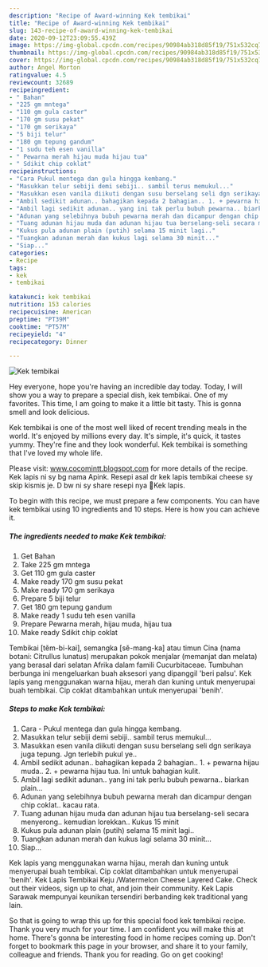 ```yaml
---
description: "Recipe of Award-winning Kek tembikai"
title: "Recipe of Award-winning Kek tembikai"
slug: 143-recipe-of-award-winning-kek-tembikai
date: 2020-09-12T23:09:55.439Z
image: https://img-global.cpcdn.com/recipes/90984ab318d85f19/751x532cq70/kek-tembikai-resipi-foto-utama.jpg
thumbnail: https://img-global.cpcdn.com/recipes/90984ab318d85f19/751x532cq70/kek-tembikai-resipi-foto-utama.jpg
cover: https://img-global.cpcdn.com/recipes/90984ab318d85f19/751x532cq70/kek-tembikai-resipi-foto-utama.jpg
author: Angel Morton
ratingvalue: 4.5
reviewcount: 32689
recipeingredient:
- " Bahan"
- "225 gm mntega"
- "110 gm gula caster"
- "170 gm susu pekat"
- "170 gm serikaya"
- "5 biji telur"
- "180 gm tepung gandum"
- "1 sudu teh esen vanilla"
- " Pewarna merah hijau muda hijau tua"
- " Sdikit chip coklat"
recipeinstructions:
- "Cara Pukul mentega dan gula hingga kembang."
- "Masukkan telur sebiji demi sebiji.. sambil terus memukul..."
- "Masukkan esen vanila diikuti dengan susu berselang seli dgn serikaya juga tepung. Jgn terlebih pukul ye.."
- "Ambil sedikit adunan.. bahagikan kepada 2 bahagian.. 1. + pewarna hijau muda.. 2. + pewarna hijau tua. Ini untuk bahagian kulit."
- "Ambil lagi sedikit adunan.. yang ini tak perlu bubuh pewarna.. biarkan plain..."
- "Adunan yang selebihnya bubuh pewarna merah dan dicampur dengan chip coklat.. kacau rata."
- "Tuang adunan hijau muda dan adunan hijau tua berselang-seli secara menyerong.. kemudian lorekkan.. Kukus 15 minit"
- "Kukus pula adunan plain (putih) selama 15 minit lagi.."
- "Tuangkan adunan merah dan kukus lagi selama 30 minit..."
- "Siap..."
categories:
- Recipe
tags:
- kek
- tembikai

katakunci: kek tembikai 
nutrition: 153 calories
recipecuisine: American
preptime: "PT39M"
cooktime: "PT57M"
recipeyield: "4"
recipecategory: Dinner

---
```



![Kek tembikai](https://img-global.cpcdn.com/recipes/90984ab318d85f19/751x532cq70/kek-tembikai-resipi-foto-utama.jpg)

Hey everyone, hope you're having an incredible day today. Today, I will show you a way to prepare a special dish, kek tembikai. One of my favorites. This time, I am going to make it a little bit tasty. This is gonna smell and look delicious.

Kek tembikai is one of the most well liked of recent trending meals in the world. It's enjoyed by millions every day. It's simple, it's quick, it tastes yummy. They're fine and they look wonderful. Kek tembikai is something that I've loved my whole life.

Please visit: www.cocomintt.blogspot.com for more details of the recipe. Kek lapis ni sy bg nama Apink. Resepi asal dr kek lapis tembikai cheese sy skip kismis je. D bw ni sy share resepi nya 💋Kek lapis.


To begin with this recipe, we must prepare a few components. You can have kek tembikai using 10 ingredients and 10 steps. Here is how you can achieve it.

<!--inarticleads1-->

##### The ingredients needed to make Kek tembikai:

1. Get  Bahan
1. Take 225 gm mntega
1. Get 110 gm gula caster
1. Make ready 170 gm susu pekat
1. Make ready 170 gm serikaya
1. Prepare 5 biji telur
1. Get 180 gm tepung gandum
1. Make ready 1 sudu teh esen vanilla
1. Prepare  Pewarna merah, hijau muda, hijau tua
1. Make ready  Sdikit chip coklat


Tembikai [tĕm-bi-kai], semangka [sĕ-mang-ka] atau timun Cina (nama botani: Citrullus lunatus) merupakan pokok menjalar (memanjat dan melata) yang berasal dari selatan Afrika dalam famili Cucurbitaceae. Tumbuhan berbunga ini mengeluarkan buah aksesori yang dipanggil &#39;beri palsu&#39;. Kek lapis yang menggunakan warna hijau, merah dan kuning untuk menyerupai buah tembikai. Cip coklat ditambahkan untuk menyerupai &#39;benih&#39;. 

<!--inarticleads2-->

##### Steps to make Kek tembikai:

1. Cara - Pukul mentega dan gula hingga kembang.
1. Masukkan telur sebiji demi sebiji.. sambil terus memukul...
1. Masukkan esen vanila diikuti dengan susu berselang seli dgn serikaya juga tepung. Jgn terlebih pukul ye..
1. Ambil sedikit adunan.. bahagikan kepada 2 bahagian.. 1. + pewarna hijau muda.. 2. + pewarna hijau tua. Ini untuk bahagian kulit.
1. Ambil lagi sedikit adunan.. yang ini tak perlu bubuh pewarna.. biarkan plain...
1. Adunan yang selebihnya bubuh pewarna merah dan dicampur dengan chip coklat.. kacau rata.
1. Tuang adunan hijau muda dan adunan hijau tua berselang-seli secara menyerong.. kemudian lorekkan.. Kukus 15 minit
1. Kukus pula adunan plain (putih) selama 15 minit lagi..
1. Tuangkan adunan merah dan kukus lagi selama 30 minit...
1. Siap...


Kek lapis yang menggunakan warna hijau, merah dan kuning untuk menyerupai buah tembikai. Cip coklat ditambahkan untuk menyerupai &#39;benih&#39;. Kek Lapis Tembikai Keju /Watermelon Cheese Layered Cake. Check out their videos, sign up to chat, and join their community. Kek Lapis Sarawak mempunyai keunikan tersendiri berbanding kek traditional yang lain. 

So that is going to wrap this up for this special food kek tembikai recipe. Thank you very much for your time. I am confident you will make this at home. There's gonna be interesting food in home recipes coming up. Don't forget to bookmark this page in your browser, and share it to your family, colleague and friends. Thank you for reading. Go on get cooking!
